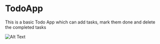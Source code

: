# TodoApp
This is a basic Todo App which can add tasks, mark them done and delete the completed tasks


![Alt Text](https://raw.githubusercontent.com/rohindh-hub/TodoApp/main/App%20OverView.gif)
